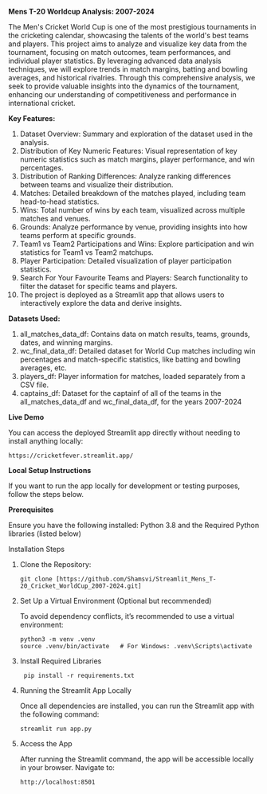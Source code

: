 **Mens T-20 Worldcup Analysis: 2007-2024**

The Men's Cricket World Cup is one of the most prestigious tournaments in the cricketing calendar, showcasing the talents of the world's best teams and players. This project aims to analyze and visualize key data from the tournament, focusing on match outcomes, team performances, and individual player statistics. By leveraging advanced data analysis techniques, we will explore trends in match margins, batting and bowling averages, and historical rivalries. Through this comprehensive analysis, we seek to provide valuable insights into the dynamics of the tournament, enhancing our understanding of competitiveness and performance in international cricket.

**Key Features:**
1.  Dataset Overview: Summary and exploration of the dataset used in the analysis.
2.  Distribution of Key Numeric Features: Visual representation of key numeric statistics such as match margins, player performance, and win percentages.
3.  Distribution of Ranking Differences: Analyze ranking differences between teams and visualize their distribution.
4.  Matches: Detailed breakdown of the matches played, including team head-to-head statistics.
5.  Wins: Total number of wins by each team, visualized across multiple matches and venues.
6.  Grounds: Analyze performance by venue, providing insights into how teams perform at specific grounds.
7.  Team1 vs Team2 Participations and Wins: Explore participation and win statistics for Team1 vs Team2 matchups.
8.  Player Participation: Detailed visualization of player participation statistics.
9.  Search For Your Favourite Teams and Players: Search functionality to filter the dataset for specific teams and players.
10. The project is deployed as a Streamlit app that allows users to interactively explore the data and derive insights.

**Datasets Used:**
1. all_matches_data_df: Contains data on match results, teams, grounds, dates, and winning margins.
2. wc_final_data_df: Detailed dataset for World Cup matches including win percentages and match-specific statistics, like batting and bowling averages, etc.
3. players_df: Player information for matches, loaded separately from a CSV file.
4. captains_df: Dataset for the captainf of all of the teams in the all_matches_data_df and wc_final_data_df, for the years 2007-2024
    
**Live Demo**

You can access the deployed Streamlit app directly without needing to install anything locally:
````
https://cricketfever.streamlit.app/
`````

**Local Setup Instructions**

If you want to run the app locally for development or testing purposes, follow the steps below.

**Prerequisites**

Ensure you have the following installed:
      Python 3.8 and the Required Python libraries (listed below)
    
Installation Steps
1. Clone the Repository:
   `````
   git clone [https://github.com/Shamsvi/Streamlit_Mens_T-20_Cricket_WorldCup_2007-2024.git]

2. Set Up a Virtual Environment (Optional but recommended)

   To avoid dependency conflicts, it’s recommended to use a virtual environment:
   ````
   python3 -m venv .venv
   source .venv/bin/activate   # For Windows: .venv\Scripts\activate
4. Install Required Libraries
   ````
    pip install -r requirements.txt
5. Running the Streamlit App Locally

    Once all dependencies are installed, you can run the Streamlit app with the following command:
   `````
   streamlit run app.py
7. Access the App

    After running the Streamlit command, the app will be accessible locally in your browser. Navigate to:
    `````
    http://localhost:8501
    `````

